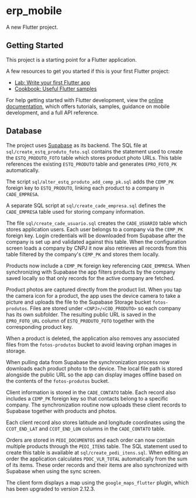 # erp_mobile

A new Flutter project.

## Getting Started

This project is a starting point for a Flutter application.

A few resources to get you started if this is your first Flutter project:

- [Lab: Write your first Flutter app](https://docs.flutter.dev/get-started/codelab)
- [Cookbook: Useful Flutter samples](https://docs.flutter.dev/cookbook)

For help getting started with Flutter development, view the
[online documentation](https://docs.flutter.dev/), which offers tutorials,
samples, guidance on mobile development, and a full API reference.

## Database

The project uses [Supabase](https://supabase.com/) as its backend. The SQL file
at `sql/create_estq_produto_foto.sql` contains the statement used to create the
`ESTQ_PRODUTO_FOTO` table which stores product photo URLs. This table
references the existing `ESTQ_PRODUTO` table and generates `EPRO_FOTO_PK`
automatically.

The script `sql/alter_estq_produto_add_cemp_pk.sql` adds the `CEMP_PK`
foreign key to `ESTQ_PRODUTO`, linking each product to a company in
`CADE_EMPRESA`.

A separate SQL script at `sql/create_cade_empresa.sql` defines the
`CADE_EMPRESA` table used for storing company information.

The file `sql/create_cade_usuario.sql` creates the `CADE_USUARIO` table
which stores application users. Each user belongs to a company via the
`CEMP_PK` foreign key. Login credentials will be downloaded from Supabase
after the company is set up and validated against this table. When the
configuration screen loads a company by CNPJ it now also retrieves all
records from this table filtered by the company's `CEMP_PK` and stores
them locally.

Products now include a `CEMP_PK` foreign key referencing `CADE_EMPRESA`.
When synchronizing with Supabase the app filters products by the
company saved locally so that only records for the active company are
fetched.

Product photos are captured directly from the product list. When you tap the
camera icon for a product, the app uses the device camera to take a picture and
uploads the file to the Supabase Storage bucket `fotos-produtos`.
Files are stored under `<CNPJ>/<COD_PRODUTO>` so each company has its own
subfolder. The resulting public URL is saved in the `EPRO_FOTO_URL` column of
`ESTQ_PRODUTO_FOTO` together with the corresponding product key.

When a product is deleted, the application also removes any associated files
from the `fotos-produtos` bucket to avoid leaving orphan images in storage.

When pulling data from Supabase the synchronization process now downloads
each product photo to the device. The local file path is stored alongside the
public URL so the app can display images offline based on the contents of the
`fotos-produtos` bucket.

Client information is stored in the `CADE_CONTATO` table. Each record also
includes a `CEMP_PK` foreign key so that contacts belong to a specific
company. The synchronization routine now uploads these client records to
Supabase together with products and photos.

Each client record also stores latitude and longitude coordinates using the
`CCOT_END_LAT` and `CCOT_END_LON` columns in the `CADE_CONTATO` table.

Orders are stored in `PEDI_DOCUMENTOS` and each order can now contain
multiple products through the `PEDI_ITENS` table. The SQL statement used to
create this table is available at `sql/create_pedi_itens.sql`. When editing an
order the application calculates `PDOC_VLR_TOTAL` automatically from the sum
of its items. These order records and their items are also synchronized with
Supabase when using the sync screen.

The client form displays a map using the `google_maps_flutter` plugin, which
has been upgraded to version 2.12.3.
